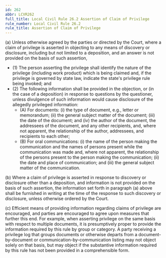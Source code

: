 ```yaml
---
id: 262
abbr: LCVR262
full_title: Local Civil Rule 26.2 Assertion of Claim of Privilege
rule_number: Local Civil Rule 26.2
rule_title: Assertion of Claim of Privilege
---
```


(a) Unless otherwise agreed by the parties or directed by the Court, where a claim of privilege
is asserted in objecting to any means of discovery or disclosure, including but not limited to a
deposition, and an answer is not provided on the basis of such assertion,

  * (1) The person asserting the privilege shall identify the nature of the privilege
(including work product) which is being claimed and, if the privilege is governed by state law,
indicate the state's privilege rule being invoked; and
  * (2) The following information shall be provided in the objection, or (in the case of a
deposition) in response to questions by the questioner, unless divulgence of such information 
would cause disclosure of the allegedly privileged information:
    * (A) For documents: (i) the type of document, e.g., letter or memorandum;
(ii) the general subject matter of the document; (iii) the date of the document; and (iv)
the author of the document, the addressees of the document, and any other recipients, 
and, where not apparent, the relationship of the author, addressees, and recipients to
each other;
    * (B) For oral communications: (i) the name of the person making the
communication and the names of persons present while the communication was made
and, where not apparent, the relationship of the persons present to the person making
the communication; (ii) the date and place of communication; and (iii) the general
subject matter of the communication.

(b) Where a claim of privilege is asserted in response to discovery or disclosure other than a
deposition, and information is not provided on the basis of such assertion, the information set forth in
paragraph (a) above shall be furnished in writing at the time of the response to such discovery or
disclosure, unless otherwise ordered by the Court.

(c) Efficient means of providing information regarding claims of privilege are encouraged,
and parties are encouraged to agree upon measures that further this end. For example, when
asserting privilege on the same basis with respect to multiple documents, it is presumptively proper to
provide the information required by this rule by group or category. A party receiving a privilege log
that groups documents or otherwise departs from a document-by-document or
communication-by-communication listing may not object solely on that basis, but may object if the
substantive information required by this rule has not been provided in a comprehensible form. 